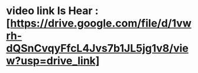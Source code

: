 # video link Is Hear :[https://drive.google.com/file/d/1vwrh-dQSnCvqyFfcL4Jvs7b1JL5jg1v8/view?usp=drive_link]